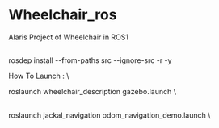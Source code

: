 # Wheelchair_ros
Alaris Project of Wheelchair in ROS1
##
rosdep install --from-paths src --ignore-src -r -y


How To Launch : \

roslaunch wheelchair_description gazebo.launch \
##
roslaunch jackal_navigation odom_navigation_demo.launch \\
